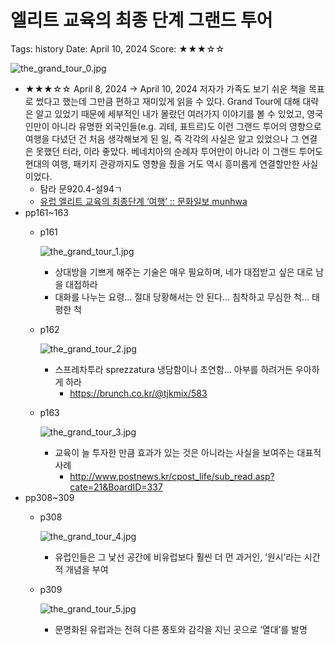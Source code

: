 # 엘리트 교육의 최종 단계 그랜드 투어

Tags: history
Date: April 10, 2024
Score: ★★★☆☆

![the_grand_tour_0.jpg](the_grand_tour/the_grand_tour_0.jpg)

- ★★★☆☆ April 8, 2024 → April 10, 2024 저자가 가족도 보기 쉬운 책을 목표로 썼다고 했는데 그만큼 편하고 재미있게 읽을 수 있다. Grand Tour에 대해 대략은 알고 있었기 때문에 세부적인 내가 몰랐던 여러가지 이야기를 볼 수 있었고, 영국인만이 아니라 유명한 외국인들(e.g. 괴테, 표트르)도 이런 그랜드 투어의 영향으로 여행을 다녔던 건 처음 생각해보게 된 일, 즉 각각의 사실은 알고 있었으나 그 연결은 못했던 터라, 이라 좋았다. 베네치아의 순례자 투어만이 아니라 이 그랜드 투어도 현대의 여행, 패키지 관광까지도 영향을 줬을 거도 역시 흥미롭게 연결할만한 사실이었다.
    - 탐라 문920.4-설94ㄱ
    - [유럽 엘리트 교육의 최종단계 ‘여행’ :: 문화일보 munhwa](https://www.munhwa.com/news/view.html?no=2013030801032530024002)
- pp161~163
    - p161

        ![the_grand_tour_1.jpg](the_grand_tour/the_grand_tour_1.jpg)

        - 상대방을 기쁘게 해주는 기술은 매우 필요하며, 네가 대접받고 싶은 대로 남을 대접하라
        - 대화를 나누는 요령… 절대 당황해서는 안 된다… 침착하고 무심한 척… 태평한 척
    - p162

        ![the_grand_tour_2.jpg](the_grand_tour/the_grand_tour_2.jpg)

        - 스프레차투라 sprezzatura 냉담함이나 초연함… 아부를 하려거든 우아하게 하라
            - https://brunch.co.kr/@tjkmix/583
    - p163

        ![the_grand_tour_3.jpg](the_grand_tour/the_grand_tour_3.jpg)

        - 교육이 늘 투자한 만큼 효과가 있는 것은 아니라는 사실을 보여주는 대표적 사례
            - http://www.postnews.kr/cpost_life/sub_read.asp?cate=21&BoardID=337
- pp308~309
    - p308

        ![the_grand_tour_4.jpg](the_grand_tour/the_grand_tour_4.jpg)

        - 유럽인들은 그 낯선 공간에 비유럽보다 훨씬 더 먼 과거인, ‘원시’라는 시간적 개념을 부여
    - p309

        ![the_grand_tour_5.jpg](the_grand_tour/the_grand_tour_5.jpg)

        - 문명화된 유럽과는 전혀 다른 풍토와 감각을 지닌 곳으로 ‘열대’를 발명

